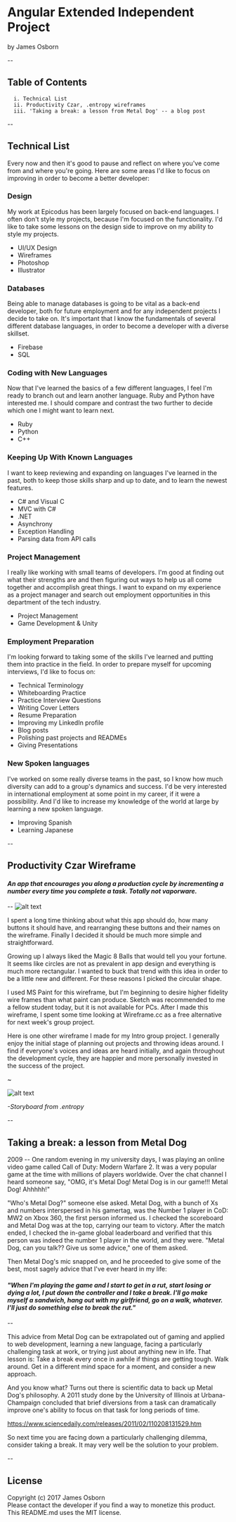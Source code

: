 # Angular Extended Independent Project
by James Osborn

*--*

## Table of Contents
```
  i. Technical List  
  ii. Productivity Czar, .entropy wireframes  
  iii. 'Taking a break: a lesson from Metal Dog' -- a blog post
```

*--*

## Technical List
Every now and then it's good to pause and reflect on where you've come from and where you're going. Here are some areas I'd like to focus on improving in order to become a better developer:

### Design
My work at Epicodus has been largely focused on back-end languages. I often don't style my projects, because I'm focused on the functionality. I'd like to take some lessons on the design side to improve on my ability to style my projects.
* UI/UX Design
* Wireframes
* Photoshop
* Illustrator


### Databases
Being able to manage databases is going to be vital as a back-end developer, both for future employment and for any independent projects I decide to take on. It's important that I know the fundamentals of several different database languages, in order to become a developer with a diverse skillset.

* Firebase
* SQL


### Coding with New Languages
Now that I've learned the basics of a few different languages, I feel I'm ready to branch out and learn another language. Ruby and Python have interested me. I should compare and contrast the two further to decide which one I might want to learn next.

* Ruby
* Python
* C++

### Keeping Up With Known Languages

I want to keep reviewing and expanding on languages I've learned in the past, both to keep those skills sharp and up to date, and to learn the newest features.

* C# and Visual C
* MVC with C#
* .NET
* Asynchrony
* Exception Handling
* Parsing data from API calls

### Project Management

I really like working with small teams of developers. I'm good at finding out what their strengths are and then figuring out ways to help us all come together and accomplish great things. I want to expand on my experience as a project manager and search out employment opportunities in this department of the tech industry.

* Project Management
* Game Development & Unity

### Employment Preparation

I'm looking forward to taking some of the skills I've learned and putting them into practice in the field. In order to prepare myself for upcoming interviews, I'd like to focus on:

* Technical Terminology
* Whiteboarding Practice
* Practice Interview Questions
* Writing Cover Letters
* Resume Preparation
* Improving my LinkedIn profile  
* Blog posts
* Polishing past projects and READMEs
* Giving Presentations

### New Spoken languages
I've worked on some really diverse teams in the past, so I know how much diversity can add to a group's dynamics and success. I'd be very interested in international employment at some point in my career, if it were a possibility. And I'd like to increase my knowledge of the world at large by learning a new spoken language.

* Improving Spanish
* Learning Japanese

*--*

## Productivity Czar Wireframe
#### *An app that encourages you along a production cycle by incrementing a number every time you complete a task. Totally not vaporware.*

--
![alt text](productivity-czar.png "A low-fi wireframe for a production encouragement app")

I spent a long time thinking about what this app should do, how many buttons it should have, and rearranging these buttons and their names on the wireframe. Finally I decided it should be much more simple and straightforward.   

Growing up I always liked the Magic 8 Balls that would tell you your fortune. It seems like circles are not as prevalent in app design and everything is much more rectangular. I wanted to buck that trend with this idea in order to be a little new and different. For these reasons I picked the circular shape.

I used MS Paint for this wireframe, but I'm beginning to desire higher fidelity wire frames than what paint can produce. Sketch was recommended to me a fellow student today, but it is not available for PCs. After I made this wireframe, I spent some time looking at Wireframe.cc as a free alternative for next week's group project.

Here is one other wireframe I made for my Intro group project. I generally enjoy the initial stage of planning out projects and throwing ideas around.  I find if everyone's voices and ideas are heard initially, and again throughout the development cycle, they are happier and more personally invested in the success of the project.

~

![alt text](proposedStructure2.png "A low-fi storyboard for an interactive cyberpunk short story")

*-Storyboard from .entropy*

*--*

## Taking a break: a lesson from Metal Dog

2009 -- One random evening in my university days, I was playing an online video game called Call of Duty: Modern Warfare 2. It was a very popular game at the time with millions of players worldwide. Over the chat channel I heard someone say, "OMG, it's Metal Dog! Metal Dog is in our game!!! Metal Dog! Ahhhhh!"

"Who's Metal Dog?" someone else asked. Metal Dog, with a bunch of Xs and numbers interspersed in his gamertag, was the Number 1 player in CoD: MW2 on Xbox 360, the first person informed us. I checked the scoreboard and Metal Dog was at the top, carrying our team to victory. After the match ended, I checked the in-game global leaderboard and verified that this person was indeed the number 1 player in the world, and they were. "Metal Dog, can you talk?? Give us some advice," one of them asked.

Then Metal Dog's mic snapped on, and he proceeded to give some of the best, most sagely advice that I've ever heard in my life:

#### *"When I'm playing the game and I start to get in a rut, start losing or dying a lot, I put down the controller and I take a break. I'll go make myself a sandwich, hang out with my girlfriend, go on a walk, whatever. I'll just do something else to break the rut."*

--  


This advice from Metal Dog can be extrapolated out of gaming and applied to web development, learning a new language, facing a particularly challenging task at work, or trying just about anything new in life. That lesson is: Take a break every once in awhile if things are getting tough. Walk around. Get in a different mind space for a moment, and consider a new approach.

And you know what? Turns out there is scientific data to back up Metal Dog's philosophy. A 2011 study done by the University of Illinois at Urbana-Champaign concluded that brief diversions from a task can dramatically improve one's ability to focus on that task for long periods of time.

https://www.sciencedaily.com/releases/2011/02/110208131529.htm

So next time you are facing down a particularly challenging dilemma, consider taking a break. It may very well be the solution to your problem.

*--*

## License
Copyright (c) 2017 James Osborn  
Please contact the developer if you find a way to monetize this product.  
This README.md uses the MIT license.
